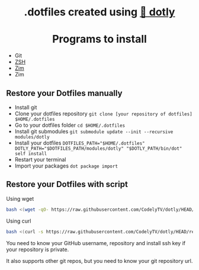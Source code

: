 <h1 align="center">
  .dotfiles created using <a href="https://github.com/CodelyTV/dotly">🌚 dotly</a>
</h1>


<h1 align="center">
  Programs to install
</h1>

* Git
* <a href="https://github.com/ohmyzsh/ohmyzsh/wiki/Installing-ZSH"> ZSH</a>
* <a href="https://github.com/zimfw/zimfw"> Zim</a>
* Zim

## Restore your Dotfiles manually

* Install git
* Clone your dotfiles repository `git clone [your repository of dotfiles] $HOME/.dotfiles`
* Go to your dotfiles folder `cd $HOME/.dotfiles`
* Install git submodules `git submodule update --init --recursive modules/dotly`
* Install your dotfiles `DOTFILES_PATH="$HOME/.dotfiles" DOTLY_PATH="$DOTFILES_PATH/modules/dotly" "$DOTLY_PATH/bin/dot" self install`
* Restart your terminal
* Import your packages `dot package import`

## Restore your Dotfiles with script

Using wget
```bash
bash <(wget -qO- https://raw.githubusercontent.com/CodelyTV/dotly/HEAD/restorer)
```

Using curl
```bash
bash <(curl -s https://raw.githubusercontent.com/CodelyTV/dotly/HEAD/restorer)
```

You need to know your GitHub username, repository and install ssh key if your repository is private.

It also supports other git repos, but you need to know your git repository url.
